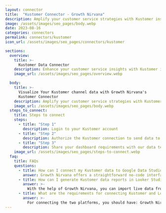 ```yaml
---
layout: connector
title:  "Kustomer Connector - Growth Nirvana"
description: Amplify your customer service strategies with Kustomer insights integrated into Looker Studio.
image: /assets/images/seo_pages/body.webp
date: 2023-08-16
categories: connectors
permalink: connectors/kustomer
icon_url: /assets/images/seo_pages/connectors/kustomer

sections:
  overview:
    title: >-
      Kustomer Data Connector
    description: Enhance your customer service insights with Kustomer integration. Seamlessly merge customer interaction data from Kustomer with Looker Studio's analytical capabilities, unlocking insights that shape support strategies, agent performance, and operational excellence.
    image_url: /assets/images/seo_pages/overview.webp

  body:
    title: >-
      Visualize Your Kustomer channel data with Growth Nirvana's
      Kustomer Connector
    description: Amplify your customer service strategies with Kustomer insights integrated into Looker Studio.
    image_url: /assets/images/seo_pages/body.webp
  steps_to_connect:
    title: Steps to connect
    steps:
      - title: "Step 1"
        description: Login to your Kustomer account
      - title: "Step 2"
        description: Authorize the Kustomer connection to send data to Growth Nirvana
      - title: "Step 3"
        description: Share your dashboard requirements with our data team. We will build the report for you.
    image_url: /assets/images/seo_pages/steps-to-connect.webp
  faq:
    title: FAQs
    questions:
      - title: How can I connect my Kustomer data to Google Data Studio/Looker Studio?
        answer: Growth Nirvana offers a straightforward no-code interface to connect to Kustomer data sources.
      - title: How can I generate Kustomer data reports in Looker Studio?
        answer: >-
          With the help of Growth Nirvana, you can import live data from Kustomer into Looker Studio. These data can be viewed in charts, tables, and dashboards to generate branded reports that can be shared instantly.
      - title: What are the requirements for connecting Kustomer and Looker Studio?
        answer: >-
          For connecting the two platforms, you should have: Growth Nirvana Account and Kustomer Ads Account
---
```

